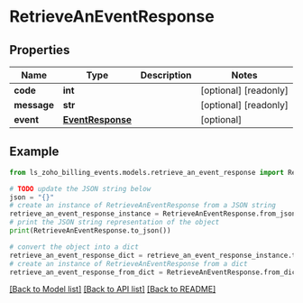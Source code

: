 # RetrieveAnEventResponse


## Properties

Name | Type | Description | Notes
------------ | ------------- | ------------- | -------------
**code** | **int** |  | [optional] [readonly] 
**message** | **str** |  | [optional] [readonly] 
**event** | [**EventResponse**](EventResponse.md) |  | [optional] 

## Example

```python
from ls_zoho_billing_events.models.retrieve_an_event_response import RetrieveAnEventResponse

# TODO update the JSON string below
json = "{}"
# create an instance of RetrieveAnEventResponse from a JSON string
retrieve_an_event_response_instance = RetrieveAnEventResponse.from_json(json)
# print the JSON string representation of the object
print(RetrieveAnEventResponse.to_json())

# convert the object into a dict
retrieve_an_event_response_dict = retrieve_an_event_response_instance.to_dict()
# create an instance of RetrieveAnEventResponse from a dict
retrieve_an_event_response_from_dict = RetrieveAnEventResponse.from_dict(retrieve_an_event_response_dict)
```
[[Back to Model list]](../README.md#documentation-for-models) [[Back to API list]](../README.md#documentation-for-api-endpoints) [[Back to README]](../README.md)


